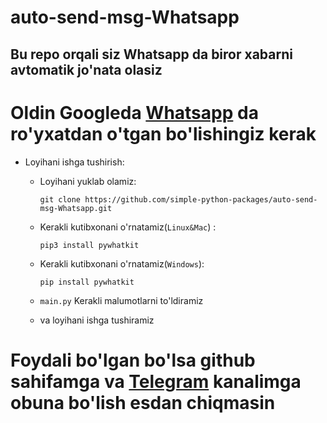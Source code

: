 # auto-send-msg-Whatsapp
## Bu repo orqali siz Whatsapp da biror xabarni avtomatik jo'nata olasiz
# Oldin Googleda [Whatsapp](web.whatsapp.com) da ro'yxatdan o'tgan bo'lishingiz kerak

- Loyihani ishga tushirish:
    - Loyihani yuklab olamiz:
      ```
      git clone https://github.com/simple-python-packages/auto-send-msg-Whatsapp.git
      ``` 
    - Kerakli kutibxonani o'rnatamiz(`Linux&Mac`) :
  
      ```
      pip3 install pywhatkit
      ```
    - Kerakli kutibxonani o'rnatamiz(`Windows`):
      ```
      pip install pywhatkit
      ```
    - `main.py` Kerakli malumotlarni to'ldiramiz
    - va loyihani ishga tushiramiz

# Foydali bo'lgan bo'lsa github sahifamga va [Telegram](t.me/azamatcoders) kanalimga obuna bo'lish esdan chiqmasin
